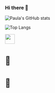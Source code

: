 ### Hi there 👋

![Paula's GitHub stats](https://github-readme-stats.vercel.app/api?username=paula-roesler&show_icons=true&theme=dark&title_color=#98b137)

![Top Langs](https://github-readme-stats.vercel.app/api/top-langs/?username=paula-roesler&layout=compact&show_icons=true&theme=dark)

<img height="32" width="32" src="https://cdn.jsdelivr.net/npm/simple-icons@v4/icons/linkedin.svg" />

# :space_invader:
# :dart:
<!--
**paula-roesler/paula-roesler** is a ✨ _special_ ✨ repository because its `README.md` (this file) appears on your GitHub profile.

Here are some ideas to get you started:

- 🔭 I’m currently working on ...
- 🌱 I’m currently learning ...
- 👯 I’m looking to collaborate on ...
- 🤔 I’m looking for help with ...
- 💬 Ask me about ...
- 📫 How to reach me: ...
- 😄 Pronouns: ...
- ⚡ Fun fact: ...
-->


